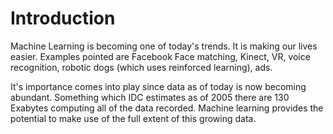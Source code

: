 # Introduction

Machine Learning is becoming one of today's trends. It is making our lives easier. Examples pointed are Facebook Face matching, Kinect, VR,  voice recognition, robotic dogs \(which uses reinforced learning\), ads.

It's importance comes into play since data as of today is now becoming abundant. Something which IDC estimates as of 2005 there are 130 Exabytes computing all of the data recorded. Machine learning provides the potential to make use of the full extent of this growing data.

